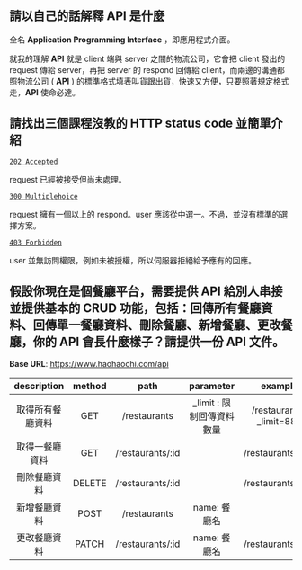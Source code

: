 ## 請以自己的話解釋 API 是什麼

全名 **Application Programming Interface** ，即應用程式介面。

就我的理解 **API** 就是 client 端與 server 之間的物流公司，它會把 client 發出的 request 傳給 server，再把 server 的 respond 回傳給 client，而兩邊的溝通都照物流公司 ( **API** ) 的標準格式填表叫貨跟出貨，快速又方便，只要照著規定格式走，**API** 使命必達。

## 請找出三個課程沒教的 HTTP status code 並簡單介紹

[`202 Accepted`](https://developer.mozilla.org/zh-TW/docs/Web/HTTP/Status/202)

request 已經被接受但尚未處理。

[`300 Multiplehoice`](https://developer.mozilla.org/zh-TW/docs/Web/HTTP/Status/300)

request 擁有一個以上的 respond。user 應該從中選一。不過，並沒有標準的選擇方案。

[`403 Forbidden`](https://developer.mozilla.org/zh-TW/docs/Web/HTTP/Status/403)

user 並無訪問權限，例如未被授權，所以伺服器拒絕給予應有的回應。

## 假設你現在是個餐廳平台，需要提供 API 給別人串接並提供基本的 CRUD 功能，包括：回傳所有餐廳資料、回傳單一餐廳資料、刪除餐廳、新增餐廳、更改餐廳，你的 API 會長什麼樣子？請提供一份 API 文件。

**Base URL**: https://www.haohaochi.com/api

|   description    | method |       path       |         parameter         |         example         |
| :--------------: | :----: | :--------------: | :-----------------------: | :---------------------: |
| 取得所有餐廳資料 |  GET   |   /restaurants   | _limit : 限制回傳資料數量 | /restaurants?_limit=888 |
|  取得一餐廳資料  |  GET   | /restaurants/:id |                           |    /restaurants/168     |
|   刪除餐廳資料   | DELETE | /restaurants/:id |                           |    /restaurants/168     |
|   新增餐廳資料   |  POST  |   /restaurants   |       name: 餐廳名        |                         |
|   更改餐廳資料   | PATCH  | /restaurants/:id |       name: 餐廳名        |    /restaurants/168     |

